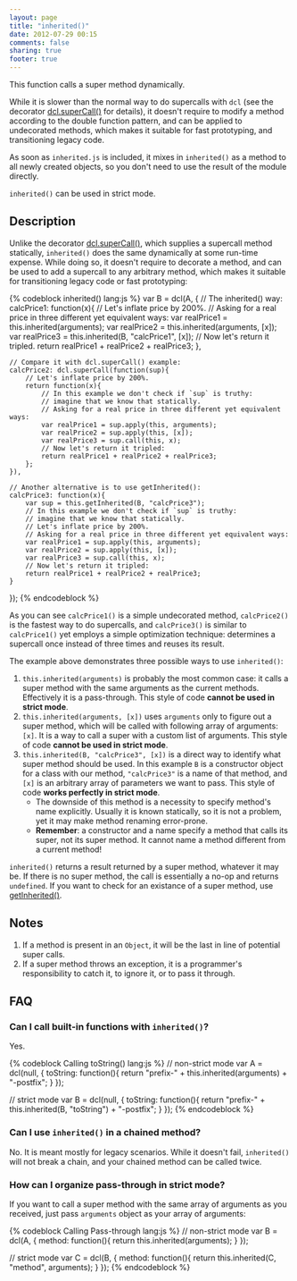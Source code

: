 ```yaml
---
layout: page
title: "inherited()"
date: 2012-07-29 00:15
comments: false
sharing: true
footer: true
---
```


This function calls a super method dynamically.

While it is slower than the normal way to do supercalls with `dcl` (see the decorator
[dcl.superCall()](/docs/mini_js/supercall) for details), it doesn't require to modify
a method according to the double function pattern, and can be applied to
undecorated methods, which makes it suitable for fast prototyping, and
transitioning legacy code.

As soon as `inherited.js` is included, it mixes in `inherited()` as a method to all
newly created objects, so you don't need to use the result of the module directly.

`inherited()` can be used in strict mode.

## Description

Unlike the decorator [dcl.superCall()](/docs/mini_js/supercall), which supplies
a supercall method statically, `inherited()` does the same dynamically at some
run-time expense. While doing so, it doesn't require to decorate a method, and
can be used to add a supercall to any arbitrary method, which makes it suitable
for transitioning legacy code or fast prototyping:

{% codeblock inherited() lang:js %}
var B = dcl(A, {
	// The inherited() way:
	calcPrice1: function(x){
	    // Let's inflate price by 200%.
	    // Asking for a real price in three different yet equivalent ways:
		var realPrice1 = this.inherited(arguments);
		var realPrice2 = this.inherited(arguments, [x]);
		var realPrice3 = this.inherited(B, "calcPrice1", [x]);
		// Now let's return it tripled.
		return realPrice1 + realPrice2 + realPrice3;
	},

	// Compare it with dcl.superCall() example:
	calcPrice2: dcl.superCall(function(sup){
	    // Let's inflate price by 200%.
		return function(x){
			// In this example we don't check if `sup` is truthy:
			// imagine that we know that statically.
		    // Asking for a real price in three different yet equivalent ways:
			var realPrice1 = sup.apply(this, arguments);
			var realPrice2 = sup.apply(this, [x]);
			var realPrice3 = sup.call(this, x);
			// Now let's return it tripled:
			return realPrice1 + realPrice2 + realPrice3;
		};
	}),

	// Another alternative is to use getInherited():
	calcPrice3: function(x){
		var sup = this.getInherited(B, "calcPrice3");
		// In this example we don't check if `sup` is truthy:
		// imagine that we know that statically.
	    // Let's inflate price by 200%.
	    // Asking for a real price in three different yet equivalent ways:
		var realPrice1 = sup.apply(this, arguments);
		var realPrice2 = sup.apply(this, [x]);
		var realPrice3 = sup.call(this, x);
		// Now let's return it tripled:
		return realPrice1 + realPrice2 + realPrice3;
	}
});
{% endcodeblock %}

As you can see `calcPrice1()` is a simple undecorated method, `calcPrice2()` is
the fastest way to do supercalls, and `calcPrice3()` is similar to `calcPrice1()`
yet employs a simple optimization technique: determines a supercall once instead
of three times and reuses its result.

The example above demonstrates three possible ways to use `inherited()`:

1. `this.inherited(arguments)` is probably the most common case: it calls a super method
   with the same arguments as the current methods. Effectively it is a pass-through.
   This style of code **cannot be used in strict mode**.
2. `this.inherited(arguments, [x])` uses `arguments` only to figure out a super method,
   which will be called with following array of arguments: `[x]`. It is a way to call
   a super with a custom list of arguments. This style of code **cannot be used in
   strict mode**.
3. `this.inherited(B, "calcPrice3", [x])` is a direct way to identify what super method
   should be used. In this example `B` is a constructor object for a class with
   our method, `"calcPrice3"` is a name of that method, and `[x]` is an arbitrary array
   of parameters we want to pass. This style of code **works perfectly in strict mode**.
   * The downside of this method is a necessity to specify method's name explicitly.
     Usually it is known statically, so it is not a problem, yet it may make method
     renaming error-prone.
   * **Remember**: a constructor and a name specify a method that calls its super,
     not its super method. It cannot name a method different from a current method!

`inherited()` returns a result returned by a super method, whatever it may be.
If there is no super method, the call is essentially a no-op and returns `undefined`.
If you want to check for an existance of a super method,
use [getInherited()](/docs/inherited_js/getInherited).

## Notes

1. If a method is present in an `Object`, it will be the last in line of potential
   super calls.
2. If a super method throws an exception, it is a programmer's responsibility
   to catch it, to ignore it, or to pass it through.

## FAQ

### Can I call built-in functions with `inherited()`?

Yes.

{% codeblock Calling toString() lang:js %}
// non-strict mode
var A = dcl(null, {
	toString: function(){
		return "prefix-" + this.inherited(arguments) + "-postfix";
	}
});

// strict mode
var B = dcl(null, {
	toString: function(){
		return "prefix-" + this.inherited(B, "toString") + "-postfix";
	}
});
{% endcodeblock %}

### Can I use `inherited()` in a chained method?

No. It is meant mostly for legacy scenarios. While it doesn't fail, `inherited()`
will not break a chain, and your chained method can be called twice.

### How can I organize pass-through in strict mode?

If you want to call a super method with the same array of arguments as you received,
just pass `arguments` object as your array of arguments:

{% codeblock Calling Pass-through lang:js %}
// non-strict mode
var B = dcl(A, {
	method: function(){
		return this.inherited(arguments);
	}
});

// strict mode
var C = dcl(B, {
	method: function(){
		return this.inherited(C, "method", arguments);
	}
});
{% endcodeblock %}
